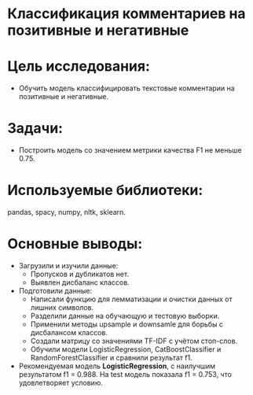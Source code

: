 # Классификация комментариев на позитивные и негативные
# Цель исследования:
- Обучить модель классифицировать текстовые комментарии на позитивные и негативные.

# Задачи:
- Построить модель со значением метрики качества F1 не меньше 0.75.

# Используемые библиотеки:
pandas, spacy, numpy, nltk, sklearn.

# Основные выводы:
- Загрузили и изучили данные:
  - Пропусков и дубликатов нет.
  - Выявлен дисбаланс классов.
- Подготовили данные:
  - Написали функцию для лемматизации и очистки данных от лишних символов.
  - Разделили данные на обучающую и тестовую выборки.
  - Применили методы upsample и downsamle для борьбы с дисбалансом классов.
  - Создали матрицу cо значениями TF-IDF с учётом стоп-слов.
  - Обучили модели LogisticRegression, CatBoostClassifier и RandomForestClassifier и сравнили результат f1.
- Рекомендуемая модель **LogisticRegression**, с наилучшим результатом f1 = 0.988. На test модель показала f1 = 0.753, что удовлетворяет условию.
